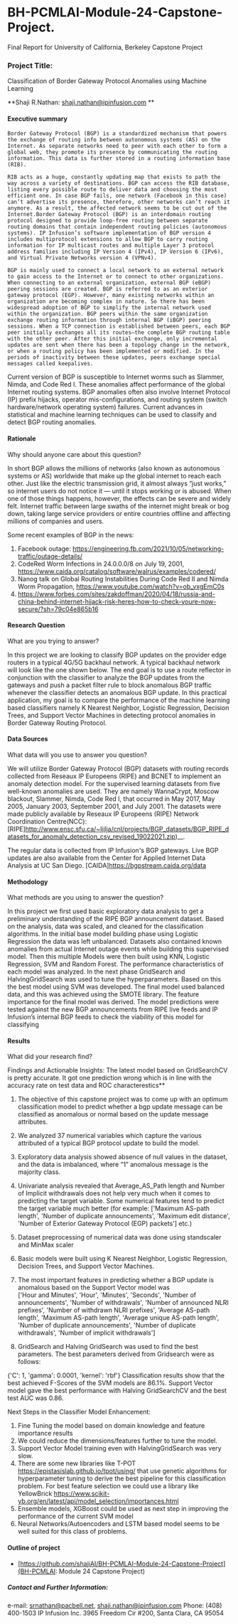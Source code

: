 # BH-PCMLAI-Module-24-Capstone-Project.
Final Report for University of California, Berkeley Capstone Project
### Project Title:   

Classification of Border Gateway Protocol Anomalies using Machine Learning

**Shaji R.Nathan: shaji.nathan@ipinfusion.com **

#### Executive summary

	Border Gateway Protocol (BGP) is a standardized mechanism that powers the exchange of routing info between autonomous systems (AS) on the Internet. As separate networks need to peer with each other to form a global web, they promote its presence by communicating the routing information. This data is further stored in a routing information base (RIB). 

	RIB acts as a huge, constantly updating map that exists to path the way across a variety of destinations. BGP can access the RIB database, listing every possible route to deliver data and choosing the most efficient one. In case BGP fails, one network (Facebook in this case) can’t advertise its presence, therefore, other networks can’t reach it anymore. As a result, the affected network seems to be cut out of the Internet.Border Gateway Protocol (BGP) is an interdomain routing protocol designed to provide loop-free routing between separate routing domains that contain independent routing policies (autonomous systems). IP Infusion’s software implementation of BGP version 4 includes multiprotocol extensions to allow BGP to carry routing information for IP multicast routes and multiple Layer 3 protocol address families including IP Version 4 (IPv4), IP Version 6 (IPv6), and Virtual Private Networks version 4 (VPNv4).

	BGP is mainly used to connect a local network to an external network to gain access to the Internet or to connect to other organizations. When connecting to an external organization, external BGP (eBGP) peering sessions are created. BGP is referred to as an exterior gateway protocol (EGP). However, many existing networks within an organization are becoming complex in nature. So there has been widespread adoption of BGP to simplify the internal network used within the organization. BGP peers within the same organization exchange routing information through internal BGP (iBGP) peering sessions. When a TCP connection is established between peers, each BGP peer initially exchanges all its routes—the complete BGP routing table with the other peer. After this initial exchange, only incremental updates are sent when there has been a topology change in the network, or when a routing policy has been implemented or modified. In the periods of inactivity between these updates, peers exchange special messages called keepalives.

Current version of BGP is susceptible to Internet worms such as Slammer, Nimda, and Code Red I. These anomalies affect performance of the global Internet routing systems. BGP anomalies often also involve Internet Protocol (IP) prefix hijacks, operator mis-configurations, and routing system (switch hardware/network operating system) failures. Current advances in statistical and machine learning techniques can be used to classify and detect BGP routing anomalies.



#### Rationale
Why should anyone care about this question?
	
In short BGP allows the millions of networks (also known as autonomous systems or AS) worldwide that make up the global internet to reach each other. Just like the electric transmission grid, it almost always “just works,” so internet users do not notice it — until it stops working or is abused. When one of those things happens, however, the effects can be severe and widely felt. Internet traffic between large swaths of the internet might break or bog down, taking large service providers or entire countries offline and affecting millions of companies and users.


Some recent examples of BGP in the news:
1. Facebook outage: https://engineering.fb.com/2021/10/05/networking-traffic/outage-details/
2. CodeRed Worm Infections in 24.0.0.0/8 on July 19, 2001,  https://www.caida.org/catalog/software/walrus/examples/codered/ 
3. Nanog talk on Global Routing Instabilities During Code Red II and Nimda Worm Propagation, https://www.youtube.com/watch?v=ob_vxgEmC0s 
4. https://www.forbes.com/sites/zakdoffman/2020/04/18/russia-and-china-behind-internet-hijack-risk-heres-how-to-check-youre-now-secure/?sh=79c04e865b16

#### Research Question
What are you trying to answer?

In this project we are looking to classify BGP updates on the provider edge routers in a typical 4G/5G backhaul network.  A typical backhaul network will look like the one shown below. The end goal is to use a route reflector in conjunction with the classifier to analyze the BGP updates from the gateways and push a packet filter rule to block anomalous BGP traffic whenever the classifier detects an anomalous BGP update. 
	In this practical application, my goal is to compare the performance of the machine learning based classifiers namely K Nearest Neighbor, Logistic Regression, Decision Trees, and Support Vector Machines in detecting protocol anomalies in Border Gateway Routing Protocol.  


#### Data Sources
What data will you use to answer you question? 

We will utilize Border Gateway Protocol (BGP) datasets with routing records collected from Reseaux IP Europeens (RIPE) and BCNET to implement an anomaly detection model. For the supervised learning datasets from five well-known anomalies are used. They are namely WannaCrypt, Moscow blackout, Slammer, Nimda, Code Red I, that occurred in May 2017, May 2005, January 2003, September 2001, and July 2001. The datasets were made publicly available by Reseaux IP Europeens (RIPE) Network Coordination Centre(NCC):[RIPE]http://www.ensc.sfu.ca/~ljilja/cnl/projects/BGP_datasets/BGP_RIPE_datasets_for_anomaly_detection_csv_revised_19022021.zip)__. 

 The regular data is collected from IP Infusion's BGP gateways. Live BGP updates are also available from the Center for Applied Internet Data Analysis at UC San Diego. [CAIDA]https://bgpstream.caida.org/data


#### Methodology
What methods are you using to answer the question?

In this project we first used basic exploratory data analysis to get a preliminary understanding of the RIPE BGP announcement dataset.  Based on the analysis, data was scaled, and cleaned for the classification algorithms. In the initial base model building phase using Logistic Regression the data was left unbalanced. Datasets also contained known anomalies from actual Internet outage events while building this supervised model. Then this multiple Models were then built using KNN, Logistic Regression, SVM and Random Forest. The performance characteristics of each model was analyzed. In the next phase GridSearch and HalvingGridSearch was used to tune the hyperparameters. Based on this the best model using SVM was developed.  The final model used balanced data, and this was achieved using the SMOTE library. The feature importance for the final model was derived.  The model predictions were tested against the new BGP announcements from RIPE live feeds and IP Infusion’s internal BGP feeds to check the viability of this model for classifying 

#### Results
What did your research find?

Findings and Actionable Insights:
The latest model based on GridSearchCV is pretty accurate. It got one prediction wrong which is in line with the accuracy rate on test data and ROC characterestics**

1. The objective of this capstone project was to come up with an optimum classification model to predict whether a bgp update message can be classified as anomalous or normal based on the update message attributes.
2. We analyzed 37 numerical variables which capture the various attributed of a typical BGP protocol update to build the model.
3. Exploratory data analysis showed absence of null values in the dataset, and the data is imbalanced, where “1” anomalous message is the majority class.
4. Univariate analysis revealed that Average_AS_Path length and Number of Implicit withdrawals does not help very much when it comes to predicting the target variable. Some numerical features tend to predict the target variable much better (for example: ['Maximum AS-path length', 'Number of duplicate announcements', 'Maximum edit distance', 'Number of Exterior Gateway Protocol (EGP) packets'] etc.)
5.  Dataset preprocessing of numerical data was done using standscaler and MinMax scaler 
6. Basic models were built using K Nearest Neighbor, Logistic Regression, Decision Trees, and Support Vector Machines.
7. The most important features in predicting whether a BGP update is anomalous based on the Support Vector model was  
['Hour and Minutes', 'Hour', 'Minutes', 'Seconds',
       'Number of announcements', 'Number of withdrawals',
       'Number of announced NLRI prefixes',
       'Number of withdrawn NLRI prefixes', 'Average AS-path length',
       'Maximum AS-path length', 'Average unique AS-path length',
       'Number of duplicate announcements',
       'Number of duplicate withdrawals',
       'Number of implicit withdrawals']


8. GridSearch and Halving GridSearch was used to find the best parameters. The best parameters derived from Gridsearch were as follows: 

{'C': 1, 'gamma': 0.0001, 'kernel': 'rbf'}
Classification results show that the best achieved F-Scores of the SVM models are 86.1%. Support Vector model gave the best performance with Halving GridSearchCV and the best test AUC was 0.86. 

Next Steps in the Classifier Model Enhancement:

1. Fine Tuning the model based on domain knowledge and feature importance results
2. We could reduce the dimensions/features further to tune the model.
3. Support Vector Model training even with HalvingGridSearch was very slow.
4. There are some new libraries like T-POT https://epistasislab.github.io/tpot/using/ that use genetic algorithms for hyperparameter tuning to derive the best pipeline for this classification problem. For best feature selection we could use a library like YellowBrick https://www.scikit-yb.org/en/latest/api/model_selection/importances.html
5. Ensemble models, XGBoost could be used as next step in improving the performance of the current SVM model
6. Neural Networks/Autoencoders and LSTM based model seems to be well suited for this class of problems.





#### Outline of project

  
- [https://github.com/shajiAI/BH-PCMLAI-Module-24-Capstone-Project](BH-PCMLAI: Module 24 Capstone Project)


##### Contact and Further Information: 
e-mail: srnathan@pacbell.net, shaji.nathan@ipinfusion.com 
Phone: (408) 400-1503
IP Infusion Inc.
3965 Freedom Cir #200, Santa Clara, CA 95054
